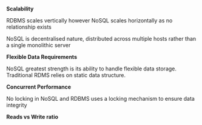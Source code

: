 **Scalability**

RDBMS scales vertically however NoSQL scales horizontally as no relationship exists 

NoSQL is decentralised nature, distributed across multiple hosts rather than a single monolithic server

****Flexible Data Requirements****

NoSQL greatest strength is its ability to handle flexible data storage. Traditional RDMS relies on static data structure. 

**Concurrent Performance**

No locking in NoSQL and RDBMS uses a locking mechanism to ensure data integrity

**Reads vs Write ratio**
